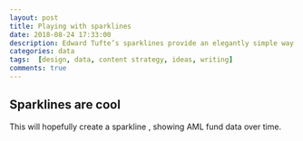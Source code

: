 ```yaml
---
layout: post
title: Playing with sparklines
date: 2018-08-24 17:33:00
description: Edward Tufte’s sparklines provide an elegantly simple way to convey trends when the individual data values aren’t the point.
categories: data
tags:  [design, data, content strategy, ideas, writing]
comments: true
---
```


<style>
.sparkline {
  fill: none;
  stroke: #000;
  stroke-width: 1px;
}
.sparkcircle {
  fill: #3d95bd;
  stroke: none;
}
</style>
<script src="//d3js.org/d3.v3.min.js"></script>
<script>
var width = 100;
var height = 25;
var x = d3.scale.linear().range([0, width - 3]);
var y = d3.scale.linear().range([height - 4, 0]);
var line = d3.svg.line()
             .interpolate("basis")
             .x(function(d) { return x(d.year); })
             .y(function(d) { return y(d.amount); });

function sparkline(elemId, data) {
  data.forEach(function(d) {
    d.year = +d.year;
    d.amount = +d.amount;
  });
  x.domain(d3.extent(data, function(d) { return d.year; }));
  y.domain(d3.extent(data, function(d) { return d.amount; }));

  var svg = d3.select(elemId)
              .append('svg')
              .attr('width', width)
              .attr('height', height)
              .append('g')
              .attr('transform', 'translate(0, 2)');
  svg.append('path')
     .datum(data)
     .attr('class', 'sparkline')
     .attr('d', line);
  svg.append('circle')
     .attr('class', 'sparkcircle')
     .attr('cx', x(data[data.length - 1].year))
     .attr('cy', y(data[data.length - 1].amount))
     .attr('r', 2.5);  
}

d3.csv('/data/aml-fund.csv', function(error, data) {
  sparkline('#spark-it', data);
});
</script>


## Sparklines are cool

This will hopefully create a sparkline <span id="spark-it"></span>, showing AML fund data over time.